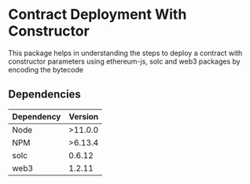 # Contract Deployment With Constructor

This package helps in understanding the steps to deploy a contract with constructor parameters using ethereum-js, solc and web3 packages by encoding the bytecode

## Dependencies

| Dependency | Version |
| ---------- | ------- |
| Node       | >11.0.0 |
| NPM        | >6.13.4 |
| solc       | 0.6.12  |
| web3       | 1.2.11  |
